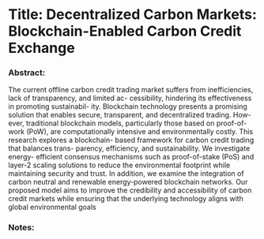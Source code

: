 # Title: Decentralized Carbon Markets: Blockchain-Enabled Carbon Credit Exchange

### Abstract:
The current offline carbon credit trading market
suffers from inefficiencies, lack of transparency, and limited ac-
cessibility, hindering its effectiveness in promoting sustainabil-
ity. Blockchain technology presents a promising solution that
enables secure, transparent, and decentralized trading. How-
ever, traditional blockchain models, particularly those based
on proof-of-work (PoW), are computationally intensive and
environmentally costly. This research explores a blockchain-
based framework for carbon credit trading that balances trans-
parency, efficiency, and sustainability. We investigate energy-
efficient consensus mechanisms such as proof-of-stake (PoS)
and layer-2 scaling solutions to reduce the environmental
footprint while maintaining security and trust. In addition,
we examine the integration of carbon neutral and renewable
energy-powered blockchain networks. Our proposed model
aims to improve the credibility and accessibility of carbon credit
markets while ensuring that the underlying technology aligns
with global environmental goals

### Notes:
